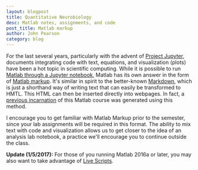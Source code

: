 ```yaml
---
layout: blogpost
title: Quantitative Neurobiology
desc: Matlab notes, assignments, and code
post_title: Matlab markup
author: John Pearson
category: blog
---
```


For the last several years, particularly with the advent of [Project Jupyter](http://jupyter.org), documents integrating code with text, equations, and visualization (plots) have been a hot topic in scientific computing. While it is possible to run [Matlab through a Jupyter notebook](https://github.com/Calysto/matlab_kernel), Matlab has its own answer in the form of [Matlab markup](https://www.mathworks.com/help/matlab/matlab_prog/marking-up-matlab-comments-for-publishing.html). It's similar in spirit to the better-known [Markdown](https://github.com/adam-p/markdown-here/wiki/Markdown-Cheatsheet), which is just a shorthand way of writing text that can easily be transformed to HMTL. This HTML can then be inserted directly into webpages. In fact, a [previous incarnation](http://people.duke.edu/~jmp33/matlab/) of this Matlab course was generated using this method.

I encourage you to get familiar with Matlab Markup prior to the semester, since your lab assignments will be required in this format. The ability to mix text with code and visualization allows us to get closer to the idea of an analysis lab notebook, a practice we'll encourage you to continue outside the class.

**Update (1/5/2017):** For those of you running Matlab 2016a or later, you may also want to take advantage of [Live Scripts](https://www.mathworks.com/help/matlab/matlab_prog/what-is-a-live-script.html).
